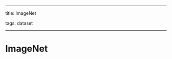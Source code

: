 
---

title: ImageNet

tags: dataset 

---

# ImageNet
























































